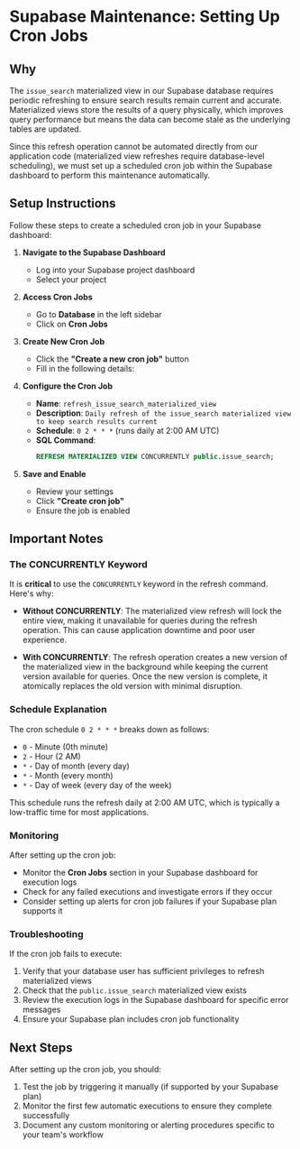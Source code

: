 # Supabase Maintenance: Setting Up Cron Jobs

## Why

The `issue_search` materialized view in our Supabase database requires periodic refreshing to ensure search results remain current and accurate. Materialized views store the results of a query physically, which improves query performance but means the data can become stale as the underlying tables are updated.

Since this refresh operation cannot be automated directly from our application code (materialized view refreshes require database-level scheduling), we must set up a scheduled cron job within the Supabase dashboard to perform this maintenance automatically.

## Setup Instructions

Follow these steps to create a scheduled cron job in your Supabase dashboard:

1. **Navigate to the Supabase Dashboard**
   - Log into your Supabase project dashboard
   - Select your project

2. **Access Cron Jobs**
   - Go to **Database** in the left sidebar
   - Click on **Cron Jobs**

3. **Create New Cron Job**
   - Click the **"Create a new cron job"** button
   - Fill in the following details:

4. **Configure the Cron Job**
   - **Name**: `refresh_issue_search_materialized_view`
   - **Description**: `Daily refresh of the issue_search materialized view to keep search results current`
   - **Schedule**: `0 2 * * *` (runs daily at 2:00 AM UTC)
   - **SQL Command**:
     ```sql
     REFRESH MATERIALIZED VIEW CONCURRENTLY public.issue_search;
     ```

5. **Save and Enable**
   - Review your settings
   - Click **"Create cron job"**
   - Ensure the job is enabled

## Important Notes

### The CONCURRENTLY Keyword

It is **critical** to use the `CONCURRENTLY` keyword in the refresh command. Here's why:

- **Without CONCURRENTLY**: The materialized view refresh will lock the entire view, making it unavailable for queries during the refresh operation. This can cause application downtime and poor user experience.

- **With CONCURRENTLY**: The refresh operation creates a new version of the materialized view in the background while keeping the current version available for queries. Once the new version is complete, it atomically replaces the old version with minimal disruption.

### Schedule Explanation

The cron schedule `0 2 * * *` breaks down as follows:
- `0` - Minute (0th minute)
- `2` - Hour (2 AM)
- `*` - Day of month (every day)
- `*` - Month (every month)
- `*` - Day of week (every day of the week)

This schedule runs the refresh daily at 2:00 AM UTC, which is typically a low-traffic time for most applications.

### Monitoring

After setting up the cron job:
- Monitor the **Cron Jobs** section in your Supabase dashboard for execution logs
- Check for any failed executions and investigate errors if they occur
- Consider setting up alerts for cron job failures if your Supabase plan supports it

### Troubleshooting

If the cron job fails to execute:
1. Verify that your database user has sufficient privileges to refresh materialized views
2. Check that the `public.issue_search` materialized view exists
3. Review the execution logs in the Supabase dashboard for specific error messages
4. Ensure your Supabase plan includes cron job functionality

## Next Steps

After setting up the cron job, you should:
1. Test the job by triggering it manually (if supported by your Supabase plan)
2. Monitor the first few automatic executions to ensure they complete successfully
3. Document any custom monitoring or alerting procedures specific to your team's workflow